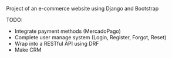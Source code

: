 Project of an e-commerce website using Django and Bootstrap

TODO:

- Integrate payment methods (MercadoPago)
- Complete user manage system (Login, Register, Forgot, Reset)
- Wrap into a RESTful API using DRF
- Make CRM
